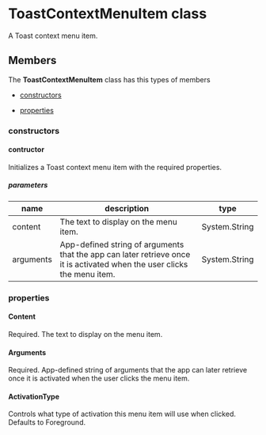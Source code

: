 
# ToastContextMenuItem class

A Toast context menu item.

## Members

The **ToastContextMenuItem** class has this types of members

* [constructors](#constructors)

* [properties](#properties)

### constructors

#### contructor

Initializes a Toast context menu item with the required properties.

##### parameters



| name | description | type |
| --- | --- | --- |
| content | The text to display on the menu item. | System.String |
| arguments | App-defined string of arguments that the app can later retrieve once it is activated when the user clicks the menu item. | System.String |

### properties

#### Content

Required. The text to display on the menu item.

#### Arguments

Required. App-defined string of arguments that the app can later retrieve once it is activated when the user clicks the menu item.

#### ActivationType

Controls what type of activation this menu item will use when clicked. Defaults to Foreground.
